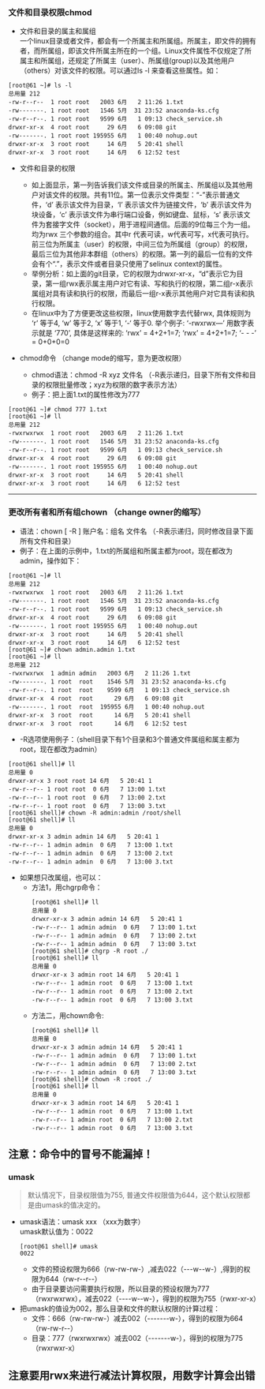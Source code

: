 ### 文件和目录权限chmod  
* 文件和目录的属主和属组  
一个linux目录或者文件，都会有一个所属主和所属组。所属主，即文件的拥有者，而所属组，即该文件所属主所在的一个组。Linux文件属性不仅规定了所属主和所属组，还规定了所属主（user）、所属组(group)以及其他用户（others）对该文件的权限。可以通过ls -l 来查看这些属性。如：  
```
[root@61 ~]# ls -l
总用量 212
-rw-r--r--  1 root root   2003 6月   2 11:26 1.txt
-rw-------. 1 root root   1546 5月  31 23:52 anaconda-ks.cfg
-rw-r--r--. 1 root root   9599 6月   1 09:13 check_service.sh
drwxr-xr-x  4 root root     29 6月   6 09:08 git
-rw-------. 1 root root 195955 6月   1 00:40 nohup.out
drwxr-xr-x  3 root root     14 6月   5 20:41 shell
drwxr-xr-x  3 root root     14 6月   6 12:52 test
```  
* 文件和目录的权限  
	* 如上面显示，第一列告诉我们该文件或目录的所属主、所属组以及其他用户对该文件的权限。共有11位。第一位表示文件类型：“-”表示普通文件，‘d’ 表示该文件为目录，‘l’ 表示该文件为链接文件，‘b’ 表示该文件为块设备，‘c’ 表示该文件为串行端口设备，例如键盘、鼠标，‘s’ 表示该文件为套接字文件（socket），用于进程间通信。后面的9位每三个为一组。均为rwx 三个参数的组合。其中r 代表可读，w代表可写，x代表可执行。前三位为所属主（user）的权限，中间三位为所属组（group）的权限，最后三位为其他非本群组（others）的权限。第一列的最后一位有的文件会有个“.”，表示文件或者目录只使用了selinux context的属性。  
	* 举例分析：如上面的git目录，它的权限为drwxr-xr-x，“d”表示它为目录，第一组rwx表示属主用户对它有读、写和执行的权限，第二组r-x表示属组对具有读和执行的权限，而最后一组r-x表示其他用户对它具有读和执行权限。
	* 在linux中为了方便更改这些权限，linux使用数字去代替rwx, 具体规则为 ‘r’ 等于4, ‘w’ 等于2, ‘x’ 等于1, ‘-‘ 等于0. 举个例子: ‘-rwxrwx—’ 用数字表示就是 ‘770’, 具体是这样来的: ‘rwx’ = 4+2+1=7; ‘rwx’ = 4+2+1=7; ‘- - -’ = 0+0+0=0  

* chmod命令 （change mode的缩写，意为更改权限） 

	* chmod语法：chmod -R xyz 文件名    （-R表示递归，目录下所有文件和目录的权限批量修改；xyz为权限的数字表示方法）  
	* 例子：把上面1.txt的属性修改为777  
```
[root@61 ~]# chmod 777 1.txt
[root@61 ~]# ll
总用量 212
-rwxrwxrwx  1 root root   2003 6月   2 11:26 1.txt
-rw-------. 1 root root   1546 5月  31 23:52 anaconda-ks.cfg
-rw-r--r--. 1 root root   9599 6月   1 09:13 check_service.sh
drwxr-xr-x  4 root root     29 6月   6 09:08 git
-rw-------. 1 root root 195955 6月   1 00:40 nohup.out
drwxr-xr-x  3 root root     14 6月   5 20:41 shell
drwxr-xr-x  3 root root     14 6月   6 12:52 test  
```  
----------------------------------------------------------------------
### 更改所有者和所有组chown （change owner的缩写）
* 语法：chown [ -R ] 账户名：组名 文件名 （-R表示递归，同时修改目录下面所有文件和目录）  
* 例子：在上面的示例中，1.txt的所属组和所属主都为root，现在都改为admin，操作如下：    
```  
[root@61 ~]# ll
总用量 212
-rwxrwxrwx  1 root root   2003 6月   2 11:26 1.txt
-rw-------. 1 root root   1546 5月  31 23:52 anaconda-ks.cfg
-rw-r--r--. 1 root root   9599 6月   1 09:13 check_service.sh
drwxr-xr-x  4 root root     29 6月   6 09:08 git
-rw-------. 1 root root 195955 6月   1 00:40 nohup.out
drwxr-xr-x  3 root root     14 6月   5 20:41 shell
drwxr-xr-x  3 root root     14 6月   6 12:52 test
[root@61 ~]# chown admin.admin 1.txt
[root@61 ~]# ll
总用量 212
-rwxrwxrwx  1 admin admin   2003 6月   2 11:26 1.txt
-rw-------. 1 root  root    1546 5月  31 23:52 anaconda-ks.cfg
-rw-r--r--. 1 root  root    9599 6月   1 09:13 check_service.sh
drwxr-xr-x  4 root  root      29 6月   6 09:08 git
-rw-------. 1 root  root  195955 6月   1 00:40 nohup.out
drwxr-xr-x  3 root  root      14 6月   5 20:41 shell
drwxr-xr-x  3 root  root      14 6月   6 12:52 test  
```  

* -R选项使用例子：（shell目录下有1个目录和3个普通文件属组和属主都为root，现在都改为admin）  
```
[root@61 shell]# ll
总用量 0
drwxr-xr-x 3 root root 14 6月   5 20:41 1
-rw-r--r-- 1 root root  0 6月   7 13:00 1.txt
-rw-r--r-- 1 root root  0 6月   7 13:00 2.txt
-rw-r--r-- 1 root root  0 6月   7 13:00 3.txt
[root@61 shell]# chown -R admin:admin /root/shell
[root@61 shell]# ll
总用量 0
drwxr-xr-x 3 admin admin 14 6月   5 20:41 1
-rw-r--r-- 1 admin admin  0 6月   7 13:00 1.txt
-rw-r--r-- 1 admin admin  0 6月   7 13:00 2.txt
-rw-r--r-- 1 admin admin  0 6月   7 13:00 3.txt
```  
* 如果想只改属组，也可以：  
	* 方法1，用chgrp命令：  
		```
		[root@61 shell]# ll
		总用量 0
		drwxr-xr-x 3 admin admin 14 6月   5 20:41 1
		-rw-r--r-- 1 admin admin  0 6月   7 13:00 1.txt
		-rw-r--r-- 1 admin admin  0 6月   7 13:00 2.txt
		-rw-r--r-- 1 admin admin  0 6月   7 13:00 3.txt
		[root@61 shell]# chgrp -R root ./
		[root@61 shell]# ll
		总用量 0
		drwxr-xr-x 3 admin root 14 6月   5 20:41 1
		-rw-r--r-- 1 admin root  0 6月   7 13:00 1.txt
		-rw-r--r-- 1 admin root  0 6月   7 13:00 2.txt
		-rw-r--r-- 1 admin root  0 6月   7 13:00 3.txt
		```
	* 方法二，用chown命令:      
		```
		[root@61 shell]# ll
		总用量 0
		drwxr-xr-x 3 admin admin 14 6月   5 20:41 1
		-rw-r--r-- 1 admin admin  0 6月   7 13:00 1.txt
		-rw-r--r-- 1 admin admin  0 6月   7 13:00 2.txt
		-rw-r--r-- 1 admin admin  0 6月   7 13:00 3.txt
		[root@61 shell]# chown -R :root ./
		[root@61 shell]# ll
		总用量 0
		drwxr-xr-x 3 admin root 14 6月   5 20:41 1
		-rw-r--r-- 1 admin root  0 6月   7 13:00 1.txt
		-rw-r--r-- 1 admin root  0 6月   7 13:00 2.txt
		-rw-r--r-- 1 admin root  0 6月   7 13:00 3.txt
		```  
**注意：命令中的冒号不能漏掉！**  
----------------------------------------------------------------------------
### umask
> 默认情况下，目录权限值为755, 普通文件权限值为644，这个默认权限都是由umask的值决定的。  

* umask语法：umask xxx  （xxx为数字）  
    umask默认值为：0022  
    ```
    [root@61 shell]# umask
    0022
    ```  
	* 文件的预设权限为666（rw-rw-rw-）,减去022（---w--w-）,得到的权限为644（rw-r--r--）
	* 由于目录要访问需要执行权限，所以目录的预设权限为777（rwxrwxrwx），减去022（----w--w-），得到的权限为755（rwxr-xr-x）
* 把umask的值设为002，那么目录和文件的默认权限的计算过程：  
	* 文件：666（rw-rw-rw-）减去002（-------w-），得到的权限为664（rw-rw-r--）
	* 目录：777（rwxrwxrwx）减去002（-------w-），得到的权限为775（rwxrwxr-x）  

**注意要用rwx来进行减法计算权限，用数字计算会出错**  
---------------------------------------------------------------------

 



